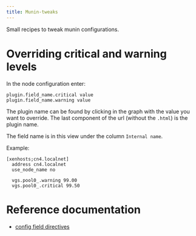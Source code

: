 ```yaml
---
title: Munin-tweaks
---
```

Small recipes to tweak munin configurations.

# Overriding critical and warning levels

In the node configuration enter:

```
plugin.field_name.critical value
plugin.field_name.warning value
```

The plugin name can be found by clicking in the graph with the value
you want to override.  The last component of the url (without the `.html`)
is the plugin name.

The field name is in this view under the column `Internal name`.

Example:

```
[xenhosts;cn4.localnet]
  address cn4.localnet
  use_node_name no

  vgs.pool0_.warning 99.00
  vgs.pool0_.critical 99.50
```

# Reference documentation

- [config field directives](http://guide.munin-monitoring.org/en/latest/reference/munin.conf.html#field-directives)

